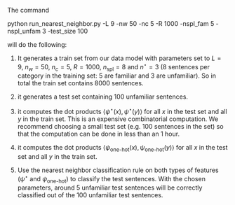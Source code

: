 The command 

python run_nearest_neighbor.py -L 9 -nw 50 -nc 5 -R 1000 -nspl_fam 5 -nspl_unfam 3 -test_size 100

will do the following:

1) It generates a train set from our data model with parameters set to $L=9$, $n_w=50$, $n_c=5$, $R=1000$, $n_\textrm{spl}=8$ and $n^\star=3$ (8 sentences per category in the training set: 5 are familiar and 3 are unfamiliar). So in total the train set contains 8000 sentences.

2) it generates a test set containing 100 unfamiliar sentences.

3) it computes the dot products $\langle \psi^\star(x) , \psi^\star(y) \rangle$ for all $x$ in the test set and all $y$ in the train set. This is an expensive combinatorial computation. We recommend choosing a small test set (e.g. 100 sentences in the set) so that the computation can be done in less than an 1 hour.

4) it computes the dot products $\langle \psi_\textrm{one-hot}(x) , \psi_\textrm{one-hot}(y) \rangle$ for all $x$ in the test set and all $y$ in the train set. 

5) Use the nearest neighbor classification rule on both types of features ($\psi^\star$ and $\psi_\textrm{one-hot}$) to classify the test sentences. With the chosen parameters, around 5 unfamiliar test sentences will be correctly classified out of the 100 unfamiliar test sentences.



